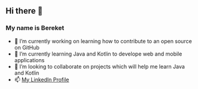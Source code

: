 ## Hi there 👋
### My name is Bereket

- 🔭 I’m currently working on learning how to contribute to an open source on GitHub
- 🌱 I’m currently learning Java and Kotlin to develope web and mobile applications
- 👯 I’m looking to collaborate on projects which will help me learn Java and Kotlin
- 📫 [My LinkedIn Profile](https://www.linkedin.com/in/bereketgodebo)

<!--
**bereketgodebo/bereketgodebo** is a ✨ _special_ ✨ repository because its `README.md` (this file) appears on your GitHub profile.

Here are some ideas to get you started:




- 🤔 I’m looking for help with ...
- 💬 Ask me about ...

- 😄 Pronouns: ...
- ⚡ Fun fact: ...
-->
